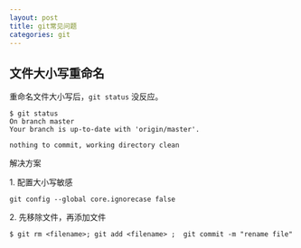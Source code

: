 ```yaml
---
layout: post
title: git常见问题
categories: git
---
```


## 文件大小写重命名

重命名文件大小写后，`git status` 没反应。

```shell
$ git status
On branch master
Your branch is up-to-date with 'origin/master'.

nothing to commit, working directory clean
```

解决方案

1\. 配置大小写敏感

```
git config --global core.ignorecase false
```


2\. 先移除文件，再添加文件

```
$ git rm <filename>; git add <filename> ;  git commit -m "rename file"
```
